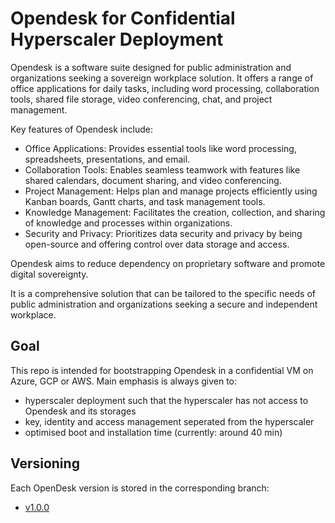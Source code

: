 # Opendesk for Confidential Hyperscaler Deployment 

Opendesk is a software suite designed for public administration and organizations seeking a sovereign workplace solution. It offers a range of office applications for daily tasks, including word processing, collaboration tools, shared file storage, video conferencing, chat, and project management.   

Key features of Opendesk include:

- Office Applications: Provides essential tools like word processing, spreadsheets, presentations, and email.   
- Collaboration Tools: Enables seamless teamwork with features like shared calendars, document sharing, and video conferencing.   
- Project Management: Helps plan and manage projects efficiently using Kanban boards, Gantt charts, and task management tools.   
- Knowledge Management: Facilitates the creation, collection, and sharing of knowledge and processes within organizations.   
- Security and Privacy: Prioritizes data security and privacy by being open-source and offering control over data storage and access.

Opendesk aims to reduce dependency on proprietary software and promote digital sovereignty.

It is a comprehensive solution that can be tailored to the specific needs of public administration and organizations seeking a secure and independent workplace. 

## Goal

This repo is intended for bootstrapping Opendesk in a confidential VM on Azure, GCP or AWS. Main emphasis is always given to:

- hyperscaler deployment such that the hyperscaler has not access to Opendesk and its storages
- key, identity and access management seperated from the hyperscaler
- optimised boot and installation time (currently: around 40 min)

## Versioning
Each OpenDesk version is stored in the corresponding branch:
- [v1.0.0](https://github.com/enclaive/enclaive-helm-opendesk/tree/v1.0.0)
